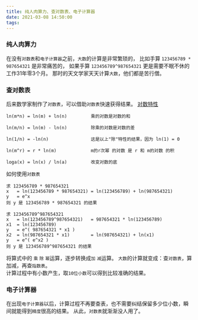 ```yaml
---
title: 纯人肉算力、查对数表、电子计算器
date: 2021-03-08 14:50:00
tags:
---
```

### 纯人肉算力
在没有`对数表`和`电子计算器`之前，`大数`的计算是非常繁琐的，
比如手算 `123456789 * 987654321` 是非常痛苦的，
如果手算 `123456789^987654321` 更是需要不眠不休的工作31年零3个月。
那时的天文学家天天计算`大数`，他们都是苦行僧。

### 查对数表
后来数学家制作了`对数表`，可以借助`对数表`快速获得结果。
[对数特性](https://www.shuxuele.com/algebra/exponents-logarithms.html)
```text
ln(m*n) = ln(m) + ln(n)	        乘的对数是对数的和
 	 
ln(m/n) = ln(m) - ln(n)	        除乘的对数是对数的差
 	 
ln(1/n) = -ln(n)                这是以上"除"特性的结果，因为 ln(1) = 0
 	 
ln(m^r) = r * ln(m) 	        m的r次幂 的对数 是 r 和 m的对数 的积

loga(x) = ln(x) / ln(a)         改变对数的底
```
如何使用`对数表`
```text
求 123456789 * 987654321 
x   = ln(123456789 * 987654321) = ln(123456789) + ln(987654321)
y   = e^x
则 y 是 123456789 * 987654321 的结果
```
```text
求 123456789^987654321
x   = ln(123456789^987654321)   = 987654321 * ln(123456789)
x1  = ln(123456789)
y   = e^( 987654321 * x1 ) 
x2  = ln(987654321 * x1)        = ln(987654321) + ln(x1)   
y   = e^( e^x2 )
则 y 是 123456789^987654321 的结果
```
将算式中的 `乘` `除` `幂`运算，逐步转换成`加` `减`运算。
`大数`的计算就变成：查`对数表`，算加减，再查`指数表`。  
计算过程中有小数产生，取`10位小数`可以得到比较准确的结果。   

### 电子计算器
在出现`电子计算器`以后，计算过程不再要查表，也不需要纠结保留多少位小数，瞬间就能得到`精度`很高的结果。
从此，`对数表`就渐渐没人用了。
